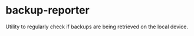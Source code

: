 backup-reporter
===============

Utility to regularly check if backups are being retrieved on the local device.
